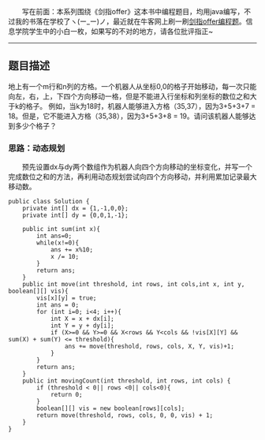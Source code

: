 &emsp;&emsp;写在前面：本系列围绕《剑指offer》这本书中编程题目，均用java编写，不过我的书落在学校了ヽ(ー_ー)ノ，最近就在牛客网上刷一刷[剑指offer编程题](https://www.nowcoder.com/ta/coding-interviews)。信息学院学生中的小白一枚，如果写的不对的地方，请各位批评指正~
___
## 题目描述
地上有一个m行和n列的方格。一个机器人从坐标0,0的格子开始移动，每一次只能向左，右，上，下四个方向移动一格，但是不能进入行坐标和列坐标的数位之和大于k的格子。 例如，当k为18时，机器人能够进入方格（35,37），因为3+5+3+7 = 18。但是，它不能进入方格（35,38），因为3+5+3+8 = 19。请问该机器人能够达到多少个格子？
### 思路：动态规划
&emsp;&emsp;预先设置dx与dy两个数组作为机器人向四个方向移动的坐标变化，并写一个完成数位之和的方法，再利用动态规划尝试向四个方向移动，并利用累加记录最大移动数。

```
public class Solution {
    private int[] dx = {1,-1,0,0};
    private int[] dy = {0,0,1,-1};

    public int sum(int x){
        int ans=0;
        while(x!=0){
            ans += x%10;
            x /= 10;
        }
        return ans;
    }
    public int move(int threshold, int rows, int cols,int x, int y, boolean[][] vis){
        vis[x][y] = true;
        int ans = 0;
        for (int i=0; i<4; i++){
            int X = x + dx[i];
            int Y = y + dy[i];
            if (X>=0 && Y>=0 && X<rows && Y<cols && !vis[X][Y] && sum(X) + sum(Y) <= threshold){
                ans += move(threshold, rows, cols, X, Y, vis)+1;
            }
        }
        return ans;
    }
    public int movingCount(int threshold, int rows, int cols) {
        if (threshold < 0|| rows <0|| cols<0){
            return 0;
        }
        boolean[][] vis = new boolean[rows][cols];
        return move(threshold, rows, cols, 0, 0, vis) + 1;
    }
}
```